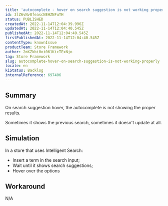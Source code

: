 ```yaml
---
title: 'autocomplete - hover on search suggestion is not working properly'
id: 3lZ6vNv8feascNEHZNFuTH
status: PUBLISHED
createdAt: 2022-11-14T12:04:39.996Z
updatedAt: 2022-11-14T12:04:40.545Z
publishedAt: 2022-11-14T12:04:40.545Z
firstPublishedAt: 2022-11-14T12:04:40.545Z
contentType: knownIssue
productTeam: Store Framework
author: 2mXZkbi0oi061KicTExNjo
tag: Store Framework
slug: autocomplete-hover-on-search-suggestion-is-not-working-properly
locale: en
kiStatus: Backlog
internalReference: 697406
---
```


## Summary


On search suggestion hover, the autocomplete is not showing the proper results.

Sometimes it shows the previous search, sometimes it doesn't update at all.



## Simulation


In a store that uses Intelligent Search:
- Insert a term in the search input;
- Wait until it shows search suggestions;
- Hover over the options



## Workaround


N/A


